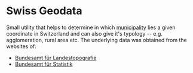 # Swiss Geodata

Small utility that helps to determine in
which [municipality](https://en.wikipedia.org/wiki/List_of_municipalities_of_Switzerland) lies a given coordinate in
Switzerland and can also give it's typology -- e.g. agglomeration, rural area etc. The underlying data was obtained from
the websites of:

- [Bundesamt für Landestopografie](https://shop.swisstopo.admin.ch/de/products/landscape/boundaries3D)
- [Bundesamt für Statistik](https://www.atlas.bfs.admin.ch/maps/13/de/12360_12482_3191_227/20593.html)
